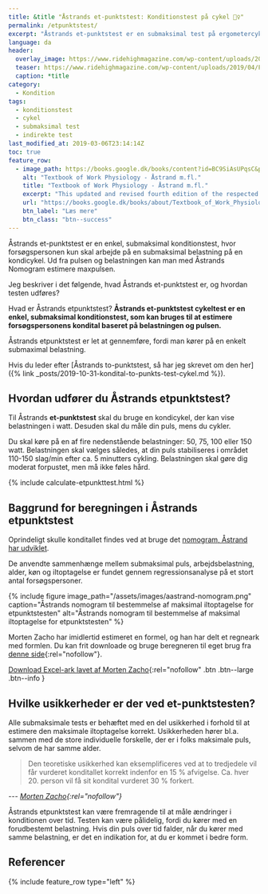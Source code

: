 ```yaml
---
title: &title "Åstrands et-punktstest: Konditionstest på cykel 🚴‍♀️"
permalink: /etpunktstest/
excerpt: "Åstrands et-punktstest er en submaksimal test på ergometercykel, hvor du måler belastning og puls. Fortrinlig til at måle ændringer i kondition over tid."
language: da
header:
  overlay_image: https://www.ridehighmagazine.com/wp-content/uploads/2019/04/Fitness-World-%E2%80%93-indoor-cycling-version-2.0_BANNER.jpg
  teaser: https://www.ridehighmagazine.com/wp-content/uploads/2019/04/Fitness-World-%E2%80%93-indoor-cycling-version-2.0_BANNER.jpg
  caption: *title
category:
  - Kondition
tags:
  - konditionstest
  - cykel
  - submaksimal test
  - indirekte test
last_modified_at: 2019-03-06T23:14:14Z
toc: true
feature_row:
  - image_path: https://books.google.dk/books/content?id=BC9SiAsUPqsC&printsec=frontcover&img=1&zoom=1&edge=curl&imgtk=AFLRE70NFS4lEU6whWCqlyrgOGErL5OJe7YUn-qJQJ5_NuL_euKqiLC3Uf1qDPx-lSIhDDhVIpgexBiz5cdAiKXbtccrKfOlel8OTdj9EgWhSXwkff-qWaHaQt5WU1MvzRP65Jcjll3V
    alt: "Textbook of Work Physiology - Åstrand m.fl."
    title: "Textbook of Work Physiology - Åstrand m.fl."
    excerpt: "This updated and revised fourth edition of the respected Textbook of Work Physiology combines classical issues in exercise and work physiology with the latest scientific findings. The result is an outstanding professional reference that will be indispensable to advanced students, physiologists, clinicians, physical educators--any professional pursuing study of the body as a working machine."
    url: "https://books.google.dk/books/about/Textbook_of_Work_Physiology.html?id=BC9SiAsUPqsC&redir_esc=y"
    btn_label: "Læs mere"
    btn_class: "btn--success"
---
```


Åstrands et-punktstest er en enkel, submaksimal konditionstest, hvor forsøgspersonen kun skal arbejde på en submaksimal belastning på en kondicykel. Ud fra pulsen og belastningen kan man med Åstrands Nomogram estimere maxpulsen.

Jeg beskriver i det følgende, hvad Åstrands et-punktstest er, og hvordan testen udføres?

Hvad er Åstrands etpunktstest? **Åstrands et-punktstest cykeltest er en enkel, submaksimal konditionstest, som kan bruges til at estimere forsøgspersonens kondital baseret på belastningen og pulsen.**

Åstrands etpunktstest er let at gennemføre, fordi man kører på en enkelt submaximal belastning.

Hvis du leder efter [Åstrands to-punktstest, så har jeg skrevet om den her]({% link _posts/2019-10-31-kondital-to-punkts-test-cykel.md %}).

## Hvordan udfører du Åstrands etpunktstest?

Til Åstrands **et-punktstest** skal du bruge en kondicykel, der kan vise belastningen i watt. Desuden skal du måle din puls, mens du cykler.

Du skal køre på en af fire nedenstående belastninger: 50, 75, 100 eller 150 watt. Belastningen skal vælges således, at din puls stabiliseres i området 110-150 slag/min efter ca. 5 minutters cykling. Belastningen skal gøre dig moderat forpustet, men må ikke føles hård.

{% include calculate-etpunkttest.html %}

## Baggrund for beregningen i Åstrands etpunktstest

Oprindeligt skulle konditallet findes ved at bruge det [nomogram, Åstrand har udviklet](https://www.sst.dk/-/media/Udgivelser/2006/Publ2006/CFF/Fysisk_aktivitet_psyk/Testmanual_psyk,-d-,pdf.ashx).

De anvendte sammenhænge mellem submaksimal puls, arbejdsbelastning, alder, køn og iltoptagelse er fundet gennem regressionsanalyse på et stort antal forsøgspersoner.

{% include figure image_path="/assets/images/aastrand-nomogram.png" caption="Åstrands nomogram til bestemmelse af maksimal iltoptagelse for etpunktstesten" alt="Åstrands nomogram til bestemmelse af maksimal iltoptagelse for etpunktstesten" %}

Morten Zacho har imidlertid estimeret en formel, og han har delt et regneark med formlen. Du kan frit downloade og bruge beregneren til eget brug fra [denne side](http://web.archive.org/web/20150316134300/http://www.motion-online.dk/konditionstraening/testning/et-punkts_test_paa_cykel/){:rel="nofollow"}.

[Download Excel-ark lavet af Morten Zacho](http://web.archive.org/web/20150316134300/http://www.motion-online.dk/konditionstraening/testning/et-punkts_test_paa_cykel/){:rel="nofollow" .btn .btn--large .btn--info }

## Hvilke usikkerheder er der ved et-punktstesten?

Alle submaksimale tests er behæftet med en del usikkerhed i forhold til at estimere den maksimale iltoptagelse korrekt. Usikkerheden hører bl.a. sammen med de store individuelle forskelle, der er i folks maksimale puls, selvom de har samme alder.

> Den teoretiske usikkerhed kan eksemplificeres ved at to tredjedele vil får vurderet konditallet korrekt indenfor en 15 % afvigelse. Ca. hver 20. person vil få sit kondital vurderet 30 % forkert.

--- <cite>[Morten Zacho](https://www.motion-online.dk/6-maaling-fysisk-kapacitet-monitorering-traening/){:rel="nofollow"}</cite>

Åstrands etpunktstest kan være fremragende til at måle ændringer i konditionen over tid. Testen kan være pålidelig, fordi du kører med en forudbestemt belastning. Hvis din puls over tid falder, når du kører med samme belastning, er det en indikation for, at du er kommet i bedre form.

## Referencer

{% include feature_row type="left" %}

<img src="/assets/images/aastrand-nomogram.png" data-pin-description="Åstrands Nomogram" style="display:none;">
